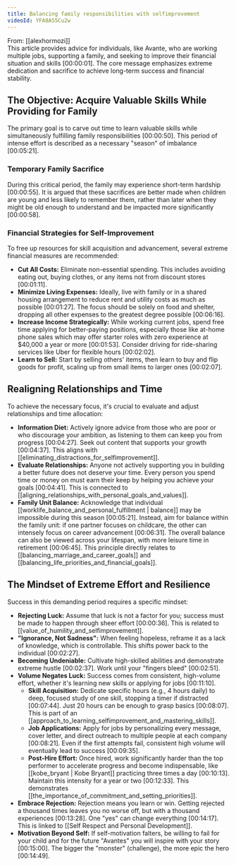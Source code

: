 ```yaml
---
title: Balancing family responsibilities with selfimprovement
videoId: YFA8AS5Cu2w
---
```


From: [[alexhormozi]] <br/> 
This article provides advice for individuals, like Avante, who are working multiple jobs, supporting a family, and seeking to improve their financial situation and skills <a class="yt-timestamp" data-t="00:00:01">[00:00:01]</a>. The core message emphasizes extreme dedication and sacrifice to achieve long-term success and financial stability.

## The Objective: Acquire Valuable Skills While Providing for Family

The primary goal is to carve out time to learn valuable skills while simultaneously fulfilling family responsibilities <a class="yt-timestamp" data-t="00:00:50">[00:00:50]</a>. This period of intense effort is described as a necessary "season" of imbalance <a class="yt-timestamp" data-t="00:05:21">[00:05:21]</a>.

### Temporary Family Sacrifice

During this critical period, the family may experience short-term hardship <a class="yt-timestamp" data-t="00:00:55">[00:00:55]</a>. It is argued that these sacrifices are better made when children are young and less likely to remember them, rather than later when they might be old enough to understand and be impacted more significantly <a class="yt-timestamp" data-t="00:00:58">[00:00:58]</a>.

### Financial Strategies for Self-Improvement

To free up resources for skill acquisition and advancement, several extreme financial measures are recommended:

*   **Cut All Costs:** Eliminate non-essential spending. This includes avoiding eating out, buying clothes, or any items not from discount stores <a class="yt-timestamp" data-t="00:01:11">[00:01:11]</a>.
*   **Minimize Living Expenses:** Ideally, live with family or in a shared housing arrangement to reduce rent and utility costs as much as possible <a class="yt-timestamp" data-t="00:01:27">[00:01:27]</a>. The focus should be solely on food and shelter, dropping all other expenses to the greatest degree possible <a class="yt-timestamp" data-t="00:06:16">[00:06:16]</a>.
*   **Increase Income Strategically:** While working current jobs, spend free time applying for better-paying positions, especially those like at-home phone sales which may offer starter roles with zero experience at $40,000 a year or more <a class="yt-timestamp" data-t="00:01:53">[00:01:53]</a>. Consider driving for ride-sharing services like Uber for flexible hours <a class="yt-timestamp" data-t="00:02:02">[00:02:02]</a>.
*   **Learn to Sell:** Start by selling others' items, then learn to buy and flip goods for profit, scaling up from small items to larger ones <a class="yt-timestamp" data-t="00:02:07">[00:02:07]</a>.

## Realigning Relationships and Time

To achieve the necessary focus, it's crucial to evaluate and adjust relationships and time allocation:

*   **Information Diet:** Actively ignore advice from those who are poor or who discourage your ambition, as listening to them can keep you from progress <a class="yt-timestamp" data-t="00:04:27">[00:04:27]</a>. Seek out content that supports your growth <a class="yt-timestamp" data-t="00:04:37">[00:04:37]</a>. This aligns with [[eliminating_distractions_for_selfimprovement]].
*   **Evaluate Relationships:** Anyone not actively supporting you in building a better future does not deserve your time. Every person you spend time or money on must earn their keep by helping you achieve your goals <a class="yt-timestamp" data-t="00:04:41">[00:04:41]</a>. This is connected to [[aligning_relationships_with_personal_goals_and_values]].
*   **Family Unit Balance:** Acknowledge that individual [[worklife_balance_and_personal_fulfillment | balance]] may be impossible during this season <a class="yt-timestamp" data-t="00:05:21">[00:05:21]</a>. Instead, aim for balance within the family unit: if one partner focuses on childcare, the other can intensely focus on career advancement <a class="yt-timestamp" data-t="00:06:31">[00:06:31]</a>. The overall balance can also be viewed across your lifespan, with more leisure time in retirement <a class="yt-timestamp" data-t="00:06:45">[00:06:45]</a>. This principle directly relates to [[balancing_marriage_and_career_goals]] and [[balancing_life_priorities_and_financial_goals]].

## The Mindset of Extreme Effort and Resilience

Success in this demanding period requires a specific mindset:

*   **Rejecting Luck:** Assume that luck is not a factor for you; success must be made to happen through sheer effort <a class="yt-timestamp" data-t="00:00:36">[00:00:36]</a>. This is related to [[value_of_humility_and_selfimprovement]].
*   **"Ignorance, Not Sadness":** When feeling hopeless, reframe it as a lack of knowledge, which is controllable. This shifts power back to the individual <a class="yt-timestamp" data-t="00:02:27">[00:02:27]</a>.
*   **Becoming Undeniable:** Cultivate high-skilled abilities and demonstrate extreme hustle <a class="yt-timestamp" data-t="00:02:37">[00:02:37]</a>. Work until your "fingers bleed" <a class="yt-timestamp" data-t="00:02:51">[00:02:51]</a>.
*   **Volume Negates Luck:** Success comes from consistent, high-volume effort, whether it's learning new skills or applying for jobs <a class="yt-timestamp" data-t="00:11:10">[00:11:10]</a>.
    *   **Skill Acquisition:** Dedicate specific hours (e.g., 4 hours daily) to deep, focused study of one skill, stopping a timer if distracted <a class="yt-timestamp" data-t="00:07:44">[00:07:44]</a>. Just 20 hours can be enough to grasp basics <a class="yt-timestamp" data-t="00:08:07">[00:08:07]</a>. This is part of an [[approach_to_learning_selfimprovement_and_mastering_skills]].
    *   **Job Applications:** Apply for jobs by personalizing every message, cover letter, and direct outreach to multiple people at each company <a class="yt-timestamp" data-t="00:08:21">[00:08:21]</a>. Even if the first attempts fail, consistent high volume will eventually lead to success <a class="yt-timestamp" data-t="00:09:35">[00:09:35]</a>.
    *   **Post-Hire Effort:** Once hired, work significantly harder than the top performer to accelerate progress and become indispensable, like [[kobe_bryant | Kobe Bryant]] practicing three times a day <a class="yt-timestamp" data-t="00:10:13">[00:10:13]</a>. Maintain this intensity for a year or two <a class="yt-timestamp" data-t="00:12:33">[00:12:33]</a>. This demonstrates [[the_importance_of_commitment_and_setting_priorities]].
*   **Embrace Rejection:** Rejection means you learn or win. Getting rejected a thousand times leaves you no worse off, but with a thousand experiences <a class="yt-timestamp" data-t="00:13:28">[00:13:28]</a>. One "yes" can change everything <a class="yt-timestamp" data-t="00:14:17">[00:14:17]</a>. This is linked to [[Self Respect and Personal Development]].
*   **Motivation Beyond Self:** If self-motivation falters, be willing to fail for your child and for the future "Avantes" you will inspire with your story <a class="yt-timestamp" data-t="00:15:00">[00:15:00]</a>. The bigger the "monster" (challenge), the more epic the hero <a class="yt-timestamp" data-t="00:14:49">[00:14:49]</a>.